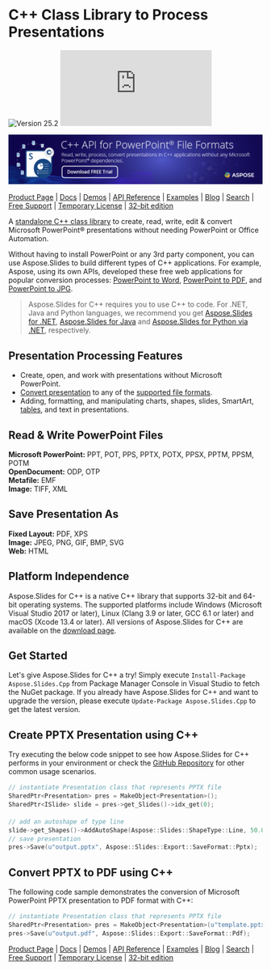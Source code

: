 # C++ Class Library to Process Presentations

![Version 25.2](https://img.shields.io/badge/nuget-v25.2-blue) ![Nuget](https://img.shields.io/nuget/dt/Aspose.Slides.Cpp)

[![banner](https://raw.githubusercontent.com/Aspose/aspose.github.io/master/img/banners/aspose_slides-for-cpp-banner.png)](https://downloads.aspose.com/slides/cpp)

[Product Page](https://products.aspose.com/slides/cpp/) | [Docs](https://docs.aspose.com/slides/cpp/) | [Demos](https://products.aspose.app/slides/family) | [API Reference](https://reference.aspose.com/slides/cpp) | [Examples](https://github.com/aspose-slides/Aspose.Slides-for-C) | [Blog](https://blog.aspose.com/category/slides/) | [Search](https://search.aspose.com/) | [Free Support](https://forum.aspose.com/c/slides) | [Temporary License](https://purchase.aspose.com/temporary-license) | [32-bit edition](https://www.nuget.org/packages/Aspose.Slides.Cpp.x86)

A [standalone C++ class library](https://products.aspose.com/slides/cpp/) to create, read, write, edit & convert Microsoft PowerPoint&reg; presentations without needing PowerPoint or Office Automation.

Without having to install PowerPoint or any 3rd party component, you can use Aspose.Slides to build different types of C++ applications. For example, Aspose, using its own APIs, developed these free web applications for popular conversion processes: [PowerPoint to Word](https://products.aspose.app/slides/conversion/ppt-to-word), [PowerPoint to PDF](https://products.aspose.app/slides/conversion), and [PowerPoint to JPG](https://products.aspose.app/slides/conversion/ppt-to-jpg). 

>Aspose.Slides for C++ requires you to use C++ to code. 
>For .NET, Java and Python languages, we recommend you get [Aspose.Slides for .NET](https://products.aspose.com/slides/net/), [Aspose.Slides for Java](https://products.aspose.com/slides/java/) and [Aspose.Slides for Python via .NET](https://products.aspose.com/slides/python-net/), respectively. 

## Presentation Processing Features

- Create, open, and work with presentations without Microsoft PowerPoint.
- [Convert presentation](https://docs.aspose.com/slides/cpp/convert-presentation/) to any of the [supported file formats](https://docs.aspose.com/slides/cpp/supported-file-formats/).
- Adding, formatting, and manipulating charts, shapes, slides, SmartArt, [tables](https://docs.aspose.com/slides/cpp/powerpoint-table/), and text in presentations.

## Read & Write PowerPoint Files

**Microsoft PowerPoint:** PPT, POT, PPS, PPTX, POTX, PPSX, PPTM, PPSM, POTM\
**OpenDocument:** ODP, OTP\
**Metafile:** EMF\
**Image:** TIFF, XML

## Save Presentation As

**Fixed Layout:** PDF, XPS\
**Image:** JPEG, PNG, GIF, BMP, SVG\
**Web:** HTML

## Platform Independence

Aspose.Slides for C++ is a native C++ library that supports 32-bit and 64-bit operating systems. The supported platforms include Windows (Microsoft Visual Studio 2017 or later), Linux (Clang 3.9 or later, GCC 6.1 or later) and macOS (Xcode 13.4 or later). All versions of Aspose.Slides for C++ are available on the [download page](https://releases.aspose.com/slides/cpp).

## Get Started

Let's give Aspose.Slides for C++ a try! Simply execute `Install-Package Aspose.Slides.Cpp` from Package Manager Console in Visual Studio to fetch the NuGet package. If you already have Aspose.Slides for C++ and want to upgrade the version, please execute `Update-Package Aspose.Slides.Cpp` to get the latest version.

## Create PPTX Presentation using C++

Try executing the below code snippet to see how Aspose.Slides for C++ performs in your environment or check the [GitHub Repository](https://github.com/aspose-slides/Aspose.Slides-for-C) for other common usage scenarios. 

```c++
// instantiate Presentation class that represents PPTX file
SharedPtr<Presentation> pres = MakeObject<Presentation>();
SharedPtr<ISlide> slide = pres->get_Slides()->idx_get(0);

// add an autoshape of type line
slide->get_Shapes()->AddAutoShape(Aspose::Slides::ShapeType::Line, 50.0, 150.0, 300.0, 0.0);
// save presentation
pres->Save(u"output.pptx", Aspose::Slides::Export::SaveFormat::Pptx);
```

## Convert PPTX to PDF using C++

The following code sample demonstrates the conversion of Microsoft PowerPoint PPTX presentation to PDF format with C++:

```c++
// instantiate Presentation class that represents PPTX file
SharedPtr<Presentation> pres = MakeObject<Presentation>(u"template.pptx");
pres->Save(u"output.pdf", Aspose::Slides::Export::SaveFormat::Pdf);
```

[Product Page](https://products.aspose.com/slides/cpp/) | [Docs](https://docs.aspose.com/slides/cpp/) | [Demos](https://products.aspose.app/slides/family) | [API Reference](https://reference.aspose.com/slides/cpp) | [Examples](https://github.com/aspose-slides/Aspose.Slides-for-C) | [Blog](https://blog.aspose.com/category/slides/) | [Search](https://search.aspose.com/) | [Free Support](https://forum.aspose.com/c/slides) | [Temporary License](https://purchase.aspose.com/temporary-license) | [32-bit edition](https://www.nuget.org/packages/Aspose.Slides.Cpp.x86)
